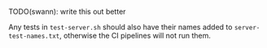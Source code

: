 TODO(swann): write this out better

Any tests in `test-server.sh` should also have their names added to
`server-test-names.txt`, otherwise the CI pipelines will not run them.
